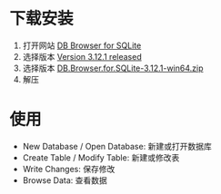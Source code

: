 
# 下载安装

1. 打开网站 [DB Browser for SQLite](https://sqlitebrowser.org/)
2. 选择版本 [Version 3.12.1 released](https://sqlitebrowser.org/blog/version-3-12-1-released/)
3. 选择版本 [DB.Browser.for.SQLite-3.12.1-win64.zip](https://github.com/sqlitebrowser/sqlitebrowser/releases/download/v3.12.1/DB.Browser.for.SQLite-3.12.1-win64.zip)
4. 解压

# 使用

- New Database / Open Database: 新建或打开数据库
- Create Table / Modify Table: 新建或修改表
- Write Changes: 保存修改
- Browse Data: 查看数据
